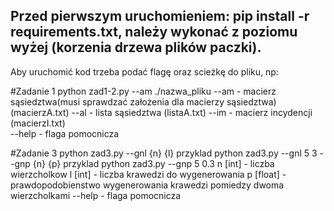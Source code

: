 Przed pierwszym uruchomieniem:
pip install -r requirements.txt, należy wykonać z poziomu wyżej (korzenia drzewa plików paczki).
---
Aby uruchomić kod trzeba podać flagę oraz scieżkę do pliku, np:

#Zadanie 1
    python zad1-2.py --am ./nazwa_pliku
    --am -  macierz sąsiedztwa(musi sprawdzać założenia dla macierzy sąsiedztwa) (macierzA.txt)
    --al -  lista sąsiedztwa (listaA.txt)
    --im -  macierz incydencji (macierzI.txt)  
    --help - flaga pomocnicza

#Zadanie 3
    python zad3.py --gnl {n} {l}  przyklad python zad3.py --gnl 5 3
		   --gnp {n} {p}  przyklad python zad3.py --gnp 5 0.3
    n [int] - liczba wierzcholkow
    l [int] - liczba krawedzi do wygenerowania
    p [float] - prawdopodobienstwo wygenerowania krawedzi pomiedzy dwoma wierzcholkami
    --help - flaga pomocnicza